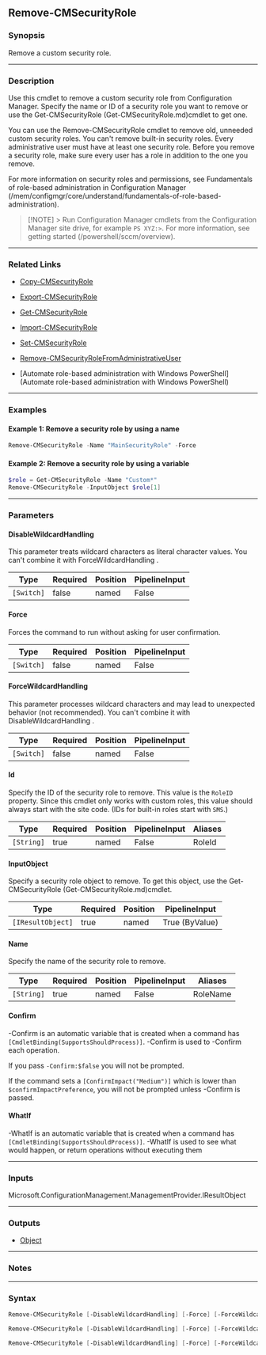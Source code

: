 Remove-CMSecurityRole
---------------------




### Synopsis
Remove a custom security role.



---


### Description

Use this cmdlet to remove a custom security role from Configuration Manager. Specify the name or ID of a security role you want to remove or use the Get-CMSecurityRole (Get-CMSecurityRole.md)cmdlet to get one.



You can use the Remove-CMSecurityRole cmdlet to remove old, unneeded custom security roles. You can't remove built-in security roles. Every administrative user must have at least one security role. Before you remove a security role, make sure every user has a role in addition to the one you remove.



For more information on security roles and permissions, see Fundamentals of role-based administration in Configuration Manager (/mem/configmgr/core/understand/fundamentals-of-role-based-administration).



> [!NOTE] > Run Configuration Manager cmdlets from the Configuration Manager site drive, for example `PS XYZ:>`. For more information, see getting started (/powershell/sccm/overview).



---


### Related Links
* [Copy-CMSecurityRole](Copy-CMSecurityRole)



* [Export-CMSecurityRole](Export-CMSecurityRole)



* [Get-CMSecurityRole](Get-CMSecurityRole)



* [Import-CMSecurityRole](Import-CMSecurityRole)



* [Set-CMSecurityRole](Set-CMSecurityRole)



* [Remove-CMSecurityRoleFromAdministrativeUser](Remove-CMSecurityRoleFromAdministrativeUser)



* [Automate role-based administration with Windows PowerShell](Automate role-based administration with Windows PowerShell)





---


### Examples
#### Example 1: Remove a security role by using a name
```PowerShell
Remove-CMSecurityRole -Name "MainSecurityRole" -Force
```

#### Example 2: Remove a security role by using a variable
```PowerShell
$role = Get-CMSecurityRole -Name "Custom*"
Remove-CMSecurityRole -InputObject $role[1]
```



---


### Parameters
#### **DisableWildcardHandling**

This parameter treats wildcard characters as literal character values. You can't combine it with ForceWildcardHandling .






|Type      |Required|Position|PipelineInput|
|----------|--------|--------|-------------|
|`[Switch]`|false   |named   |False        |



#### **Force**

Forces the command to run without asking for user confirmation.






|Type      |Required|Position|PipelineInput|
|----------|--------|--------|-------------|
|`[Switch]`|false   |named   |False        |



#### **ForceWildcardHandling**

This parameter processes wildcard characters and may lead to unexpected behavior (not recommended). You can't combine it with DisableWildcardHandling .






|Type      |Required|Position|PipelineInput|
|----------|--------|--------|-------------|
|`[Switch]`|false   |named   |False        |



#### **Id**

Specify the ID of the security role to remove. This value is the `RoleID` property. Since this cmdlet only works with custom roles, this value should always start with the site code. (IDs for built-in roles start with `SMS`.)






|Type      |Required|Position|PipelineInput|Aliases|
|----------|--------|--------|-------------|-------|
|`[String]`|true    |named   |False        |RoleId |



#### **InputObject**

Specify a security role object to remove. To get this object, use the Get-CMSecurityRole (Get-CMSecurityRole.md)cmdlet.






|Type             |Required|Position|PipelineInput |
|-----------------|--------|--------|--------------|
|`[IResultObject]`|true    |named   |True (ByValue)|



#### **Name**

Specify the name of the security role to remove.






|Type      |Required|Position|PipelineInput|Aliases |
|----------|--------|--------|-------------|--------|
|`[String]`|true    |named   |False        |RoleName|



#### **Confirm**
-Confirm is an automatic variable that is created when a command has ```[CmdletBinding(SupportsShouldProcess)]```.
-Confirm is used to -Confirm each operation.

If you pass ```-Confirm:$false``` you will not be prompted.


If the command sets a ```[ConfirmImpact("Medium")]``` which is lower than ```$confirmImpactPreference```, you will not be prompted unless -Confirm is passed.

#### **WhatIf**
-WhatIf is an automatic variable that is created when a command has ```[CmdletBinding(SupportsShouldProcess)]```.
-WhatIf is used to see what would happen, or return operations without executing them


---


### Inputs
Microsoft.ConfigurationManagement.ManagementProvider.IResultObject





---


### Outputs
* [Object](https://learn.microsoft.com/en-us/dotnet/api/System.Object)






---


### Notes




---


### Syntax
```PowerShell
Remove-CMSecurityRole [-DisableWildcardHandling] [-Force] [-ForceWildcardHandling] -Id <String> [-Confirm] [-WhatIf] [<CommonParameters>]
```
```PowerShell
Remove-CMSecurityRole [-DisableWildcardHandling] [-Force] [-ForceWildcardHandling] -InputObject <IResultObject> [-Confirm] [-WhatIf] [<CommonParameters>]
```
```PowerShell
Remove-CMSecurityRole [-DisableWildcardHandling] [-Force] [-ForceWildcardHandling] -Name <String> [-Confirm] [-WhatIf] [<CommonParameters>]
```

